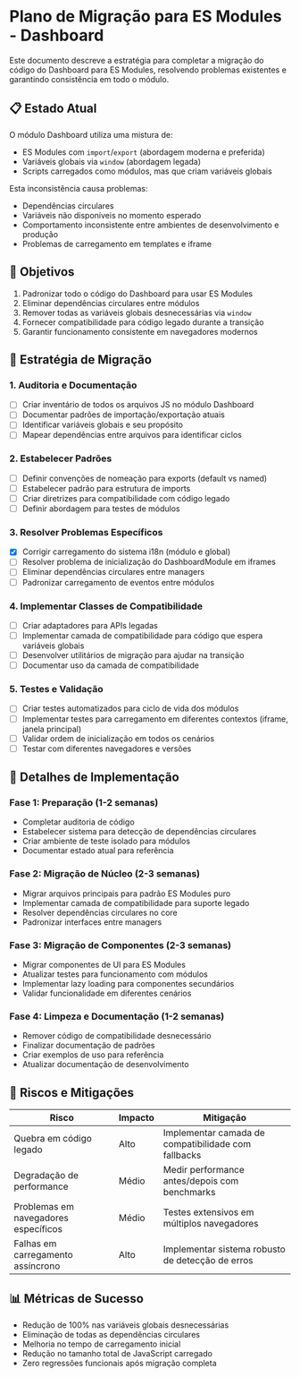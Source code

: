 # Plano de Migração para ES Modules - Dashboard

Este documento descreve a estratégia para completar a migração do código do Dashboard para ES Modules, resolvendo problemas existentes e garantindo consistência em todo o módulo.

## 📋 Estado Atual

O módulo Dashboard utiliza uma mistura de:
- ES Modules com `import`/`export` (abordagem moderna e preferida)
- Variáveis globais via `window` (abordagem legada)
- Scripts carregados como módulos, mas que criam variáveis globais

Esta inconsistência causa problemas:
- Dependências circulares
- Variáveis não disponíveis no momento esperado
- Comportamento inconsistente entre ambientes de desenvolvimento e produção
- Problemas de carregamento em templates e iframe

## 🎯 Objetivos

1. Padronizar todo o código do Dashboard para usar ES Modules
2. Eliminar dependências circulares entre módulos
3. Remover todas as variáveis globais desnecessárias via `window`
4. Fornecer compatibilidade para código legado durante a transição
5. Garantir funcionamento consistente em navegadores modernos

## 🔧 Estratégia de Migração

### 1. Auditoria e Documentação
- [ ] Criar inventário de todos os arquivos JS no módulo Dashboard
- [ ] Documentar padrões de importação/exportação atuais
- [ ] Identificar variáveis globais e seu propósito
- [ ] Mapear dependências entre arquivos para identificar ciclos

### 2. Estabelecer Padrões
- [ ] Definir convenções de nomeação para exports (default vs named)
- [ ] Estabelecer padrão para estrutura de imports
- [ ] Criar diretrizes para compatibilidade com código legado
- [ ] Definir abordagem para testes de módulos

### 3. Resolver Problemas Específicos
- [x] Corrigir carregamento do sistema i18n (módulo e global)
- [ ] Resolver problema de inicialização do DashboardModule em iframes
- [ ] Eliminar dependências circulares entre managers
- [ ] Padronizar carregamento de eventos entre módulos

### 4. Implementar Classes de Compatibilidade
- [ ] Criar adaptadores para APIs legadas
- [ ] Implementar camada de compatibilidade para código que espera variáveis globais
- [ ] Desenvolver utilitários de migração para ajudar na transição
- [ ] Documentar uso da camada de compatibilidade

### 5. Testes e Validação
- [ ] Criar testes automatizados para ciclo de vida dos módulos
- [ ] Implementar testes para carregamento em diferentes contextos (iframe, janela principal)
- [ ] Validar ordem de inicialização em todos os cenários
- [ ] Testar com diferentes navegadores e versões

## 📝 Detalhes de Implementação

### Fase 1: Preparação (1-2 semanas)
- Completar auditoria de código
- Estabelecer sistema para detecção de dependências circulares
- Criar ambiente de teste isolado para módulos
- Documentar estado atual para referência

### Fase 2: Migração de Núcleo (2-3 semanas)
- Migrar arquivos principais para padrão ES Modules puro
- Implementar camada de compatibilidade para suporte legado
- Resolver dependências circulares no core
- Padronizar interfaces entre managers

### Fase 3: Migração de Componentes (2-3 semanas)
- Migrar componentes de UI para ES Modules
- Atualizar testes para funcionamento com módulos
- Implementar lazy loading para componentes secundários
- Validar funcionalidade em diferentes cenários

### Fase 4: Limpeza e Documentação (1-2 semanas)
- Remover código de compatibilidade desnecessário
- Finalizar documentação de padrões
- Criar exemplos de uso para referência
- Atualizar documentação de desenvolvimento

## 🚨 Riscos e Mitigações

| Risco | Impacto | Mitigação |
|-------|---------|-----------|
| Quebra em código legado | Alto | Implementar camada de compatibilidade com fallbacks |
| Degradação de performance | Médio | Medir performance antes/depois com benchmarks |
| Problemas em navegadores específicos | Médio | Testes extensivos em múltiplos navegadores |
| Falhas em carregamento assíncrono | Alto | Implementar sistema robusto de detecção de erros |

## 📊 Métricas de Sucesso

- Redução de 100% nas variáveis globais desnecessárias
- Eliminação de todas as dependências circulares
- Melhoria no tempo de carregamento inicial
- Redução no tamanho total de JavaScript carregado
- Zero regressões funcionais após migração completa 